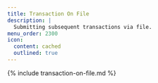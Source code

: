 ```yaml
---
title: Transaction On File
description: |
  Submitting subsequent transactions via file.
menu_order: 2300
icon:
  content: cached
  outlined: true
---
```


{% include transaction-on-file.md %}
